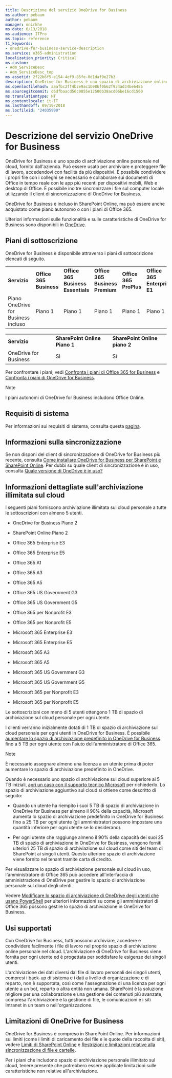 ```yaml
---
title: Descrizione del servizio OneDrive for Business
ms.author: pebaum
author: pebaum
manager: mnirkhe
ms.date: 6/13/2018
ms.audience: ITPro
ms.topic: reference
f1_keywords:
- onedrive-for-business-service-description
ms.service: o365-administration
localization_priority: Critical
ms.custom:
- Adm_ServiceDesc
- Adm_ServiceDesc_top
ms.assetid: 2f22b6f5-e154-4ef9-85fe-0d1daf9e27b3
description: OneDrive for Business è uno spazio di archiviazione online personale nel cloud, fornito dall'azienda. Può essere usato per archiviare e proteggere file di lavoro, accedendovi con facilità da più dispositivi. È possibile condividere i propri file con i colleghi se necessario e collaborare sui documenti di Office in tempo reale con le app più recenti per dispositivi mobili, Web e desktop di Office. È possibile inoltre sincronizzare i file sul computer locale utilizzando il client di sincronizzazione di OneDrive for Business.
ms.openlocfilehash: aaafbc2ff4b2e9ac1b98bf0b62f934ad34be6485
ms.sourcegitcommit: d6dfbaacd56c0855e12500b38acd06be16cd1560
ms.translationtype: HT
ms.contentlocale: it-IT
ms.lasthandoff: 09/19/2018
ms.locfileid: "24035990"
---
```

# <a name="onedrive-for-business-service-description"></a>Descrizione del servizio OneDrive for Business

OneDrive for Business è uno spazio di archiviazione online personale nel cloud, fornito dall'azienda. Può essere usato per archiviare e proteggere file di lavoro, accedendovi con facilità da più dispositivi. È possibile condividere i propri file con i colleghi se necessario e collaborare sui documenti di Office in tempo reale con le app più recenti per dispositivi mobili, Web e desktop di Office. È possibile inoltre sincronizzare i file sul computer locale utilizzando il client di sincronizzazione di OneDrive for Business.
  
OneDrive for Business è incluso in SharePoint Online, ma può essere anche acquistato come piano autonomo o con i piani di Office 365. 
  
Ulteriori informazioni sulle funzionalità e sulle caratteristiche di OneDrive for Business sono disponibili in [OneDrive](https://go.microsoft.com/fwlink/?linkid=850345).
  
## <a name="subscription-plans"></a>Piani di sottoscrizione

OneDrive for Business è disponibile attraverso i piani di sottoscrizione elencati di seguito.
  
||||||||||
|:-----|:-----|:-----|:-----|:-----|:-----|:-----|:-----|:-----|
|**Servizio** <br/> |**Office 365 Business** <br/> |**Office 365 Business Essentials** <br/> |**Office 365 Business Premium** <br/> |**Office 365 ProPlus** <br/> |**Office 365 Enterprise E1** <br/> |**Office 365 Enterprise E3** <br/> |**Office 365 Enterprise E5** <br/> |**Office 365 Enterprise F1** <br/> |
|Piano OneDrive for Business incluso  <br/> |Piano 1  <br/> |Piano 1  <br/> |Piano 1  <br/> |Piano 1  <br/> |Piano 1  <br/> |Piano 2  <br/> |Piano 2  <br/> |Piano F (in precedenza Piano K)  <br/> |
   
||||
|:-----|:-----|:-----|
|**Servizio** <br/> |**SharePoint Online Piano 1** <br/> |**SharePoint Online piano 2** <br/> |
|OneDrive for Business  <br/> |Sì  <br/> |Sì  <br/> |
   
Per confrontare i piani, vedi [Confronta i piani di Office 365 for Business](https://go.microsoft.com/fwlink/?linkid=799177) e [Confronta i piani di OneDrive for Business](https://products.office.com/it-IT/onedrive-for-business/compare-onedrive-for-business-plans). 
  
> [!NOTE]
> I piani autonomi di OneDrive for Business includono Office Online. 
  
## <a name="system-requirements"></a>Requisiti di sistema

Per informazioni sui requisiti di sistema, consulta questa [pagina](https://go.microsoft.com/fwlink/?linkid=837584).
  
## <a name="about-sync"></a>Informazioni sulla sincronizzazione

Se non disponi del client di sincronizzazione di OneDrive for Business più recente, consulta [Come installare OneDrive for Business per SharePoint e SharePoint Online](https://support.microsoft.com/it-IT/help/2903984/how-to-install-onedrive-for-business-for-sharepoint-and-sharepoint-onl). Per dubbi su quale client di sincronizzazione è in uso, consulta [Quale versione di OneDrive è in uso?](https://go.microsoft.com/fwlink/?linkid=846624)
  
## <a name="unlimited-cloud-storage-details"></a>Informazioni dettagliate sull'archiviazione illimitata sul cloud

I seguenti piani forniscono archiviazione illimitata sul cloud personale a tutte le sottoscrizioni con almeno 5 utenti.
  
- OneDrive for Business Piano 2
    
- SharePoint Online Piano 2
    
- Office 365 Enterprise E3
    
- Office 365 Enterprise E5
    
- Office 365 A1
    
- Office 365 A3
    
- Office 365 A5
    
- Office 365 US Government G3
    
- Office 365 US Government G5
    
- Office 365 per Nonprofit E3
    
- Office 365 per Nonprofit E5
    
- Microsoft 365 Enterprise E3
    
- Microsoft 365 Enterprise E5
    
- Microsoft 365 A3
    
- Microsoft 365 A5
    
- Microsoft 365 US Government G3
    
- Microsoft 365 US Government G5
    
- Microsoft 365 per Nonprofit E3
    
- Microsoft 365 per Nonprofit E5
    
Le sottoscrizioni con meno di 5 utenti ottengono 1 TB di spazio di archiviazione sul cloud personale per ogni utente. 
  
I clienti verranno inizialmente dotati di 1 TB di spazio di archiviazione sul cloud personale per ogni utenti in OneDrive for Business. È possibile [aumentare lo spazio di archiviazione predefinito in OneDrive for Business](https://go.microsoft.com/fwlink/?linkid=838024) fino a 5 TB per ogni utente con l'aiuto dell'amministratore di Office 365. 
  
> [!NOTE]
> È necessario assegnare almeno una licenza a un utente prima di poter aumentare lo spazio di archiviazione predefinito in OneDrive. 
  
Quando è necessario uno spazio di archiviazione sul cloud superiore ai 5 TB iniziali, [apri un caso con il supporto tecnico Microsoft](https://go.microsoft.com/fwlink/?linkid=869559) per richiederlo. Lo spazio di archiviazione aggiuntivo sul cloud si ottiene come descritto di seguito: 
  
- Quando un utente ha riempito i suoi 5 TB di spazio di archiviazione in OneDrive for Business per almeno il 90% della capacità, Microsoft aumenta lo spazio di archiviazione predefinito in OneDrive for Business fino a 25 TB per ogni utente (gli amministratori possono impostare una quantità inferiore per ogni utente se lo desiderano). 
    
- Per ogni utente che raggiunge almeno il 90% della capacità dei suoi 25 TB di spazio di archiviazione in OneDrive for Business, vengono forniti ulteriori 25 TB di spazio di archiviazione sul cloud come siti del team di SharePoint ai singoli utenti. Questo ulteriore spazio di archiviazione viene fornito nel tenant tramite carta di credito.
    
Per visualizzare lo spazio di archiviazione personale sul cloud in uso, l'amministratore di Office 365 può accedere all'interfaccia di amministrazione di OneDrive per gestire lo spazio di archiviazione personale sul cloud degli utenti. 
  
Vedere [Modificare lo spazio di archiviazione di OneDrive degli utenti che usano PowerShell](https://go.microsoft.com/fwlink/?linkid=866402) per ulteriori informazioni su come gli amministratori di Office 365 possono gestire lo spazio di archiviazione in OneDrive for Business. 
  
## <a name="supported-uses"></a>Usi supportati

Con OneDrive for Business, tutti possono archiviare, accedere e condividere facilmente i file di lavoro nel proprio spazio di archiviazione online personale nel cloud. L'archiviazione di OneDrive for Business viene fornita per ogni utente ed è progettata per soddisfare le esigenze dei singoli utenti.
  
L'archiviazione dei dati diversi dai file di lavoro personali dei singoli utenti, compresi i back-up di sistema e i dati a livello di organizzazione e di reparto, non è supportata, così come l'assegnazione di una licenza per ogni utente a un bot, reparto o altra entità non umana. SharePoint è la soluzione migliore per una collaborazione e una gestione dei contenuti più avanzate, compresa l'archiviazione e la gestione di file, le comunicazioni e i siti Intranet in un team o nell'organizzazione.
  
## <a name="onedrive-for-business-limitations"></a>Limitazioni di OneDrive for Business

OneDrive for Business è compreso in SharePoint Online. Per informazioni sui limiti (come i limiti di caricamento dei file e le quote della raccolta di siti), vedere [Limiti di SharePoint Online](https://go.microsoft.com/fwlink/?linkid=829156) e [Restrizioni e limitazioni relative alla sincronizzazione di file e cartelle](https://support.microsoft.com/it-IT/help/3125202/restrictions-and-limitations-when-you-sync-files-and-folders).
  
Per i piani che includono spazio di archiviazione personale illimitato sul cloud, tenere presente che potrebbero essere applicate limitazioni sulle caratteristiche non relative all'archiviazione. 
  

